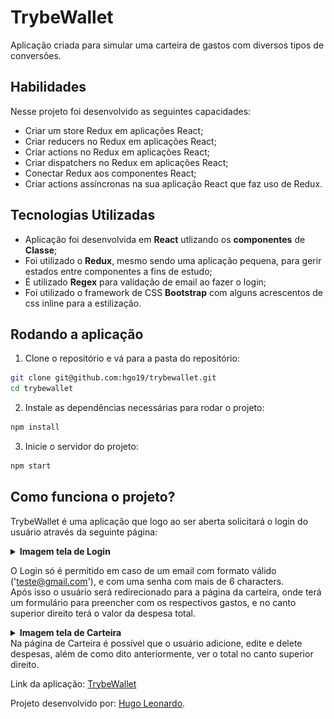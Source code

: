 
# TrybeWallet

Aplicação criada para simular uma carteira de gastos com diversos tipos de conversões.


## Habilidades

Nesse projeto foi desenvolvido as seguintes capacidades:
- Criar um store Redux em aplicações React;
- Criar reducers no Redux em aplicações React;
- Criar actions no Redux em aplicações React;
- Criar dispatchers no Redux em aplicações React;
- Conectar Redux aos componentes React;
- Criar actions assíncronas na sua aplicação React que faz uso de Redux.


## Tecnologias Utilizadas

- Aplicação foi desenvolvida em <strong>React</strong> utlizando os <strong>componentes</strong> de <strong>Classe</strong>;
- Foi utilizado o <strong>Redux</strong>, mesmo sendo uma aplicação pequena, para gerir estados entre componentes a fins de estudo;
- É utilizado <strong>Regex</strong> para validação de email ao fazer o login;
- Foi utilizado o framework de CSS <strong>Bootstrap</strong> com alguns acrescentos de css inline para a estilização.

## Rodando a aplicação


1. Clone o repositório e vá para a pasta do repositório:

```bash
git clone git@github.com:hgo19/trybewallet.git
cd trybewallet
```

2.  Instale as dependências necessárias para rodar o projeto:

```bash
npm install
```

3.  Inicie o servidor do projeto:

```bash
npm start
```


## Como funciona o projeto?

TrybeWallet é uma aplicação que logo ao ser aberta solicitará o login do usuário através da seguinte página:
<details>
<summary><strong>Imagem tela de Login </strong></summary>
![LoginTrybeWallet](imagesReadMe/trybeWalletLogin.png)
</details>

O Login só é permitido em caso de um email com formato válido ('teste@gmail.com'), e com uma senha com mais de 6 characters.
<br>
Após isso o usuário será redirecionado para a página da carteira, onde terá um formulário para preencher com os respectivos gastos, e no canto superior direito terá o valor da despesa total.
<details>
<summary><strong>Imagem tela de Carteira </strong></summary>
![CarteiraTrybe](imagesReadMe/carteiraTrybe.png)
</details>
Na página de Carteira é possível que o usuário adicione, edite e delete despesas, além de como dito anteriormente, ver o total no canto superior direito.

Link da aplicação: [TrybeWallet](https://hgo19.github.io/trybewallet/)

Projeto desenvolvido por: [Hugo Leonardo](https://www.linkedin.com/in/hugo-leop/).